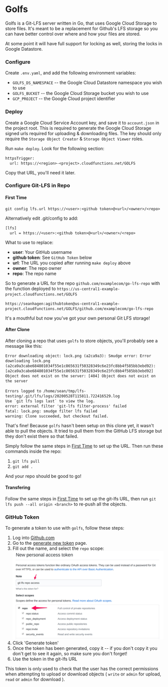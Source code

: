 Golfs
=====

Golfs is a Git-LFS server written in Go, that uses Google Cloud Storage to store
files. It's meant to be a replacement for Github's LFS storage so you can have
better control over where and how your files are stored. 

At some point it will have full support for locking as well, storing the locks
in Google Datastore. 

### Configure

Create `.env.yaml`, and add the following environment variables:
 
* `GOLFS_DS_NAMESPACE` -- the Google Cloud Datastore namespace you wish to use
* `GOLFS_BUCKET` -- the Google Cloud Storage bucket you wish to use
* `GCP_PROJECT` -- the Google Cloud project identifier

### Deploy

Create a Google Cloud Service Account key, and save it to `account.json` in the
project root. This is required to generate the Google Cloud Storage signed urls
required for uploading & downloading files. The key should only require the
`Storage Object Creator` & `Storage Object Viewer` roles.

Run `make deploy`. Look for the following section:

```
httpsTrigger:
  url: https://<region>-<project>.cloudfunctions.net/GOLFS
```

Copy that URL, you'll need it later.

### Configure Git-LFS in Repo

#### First Time

```
git config lfs.url https://<user>:<github token>@<url>/<owner>/<repo>
```

Alternatively edit .git/config to add:

```
[lfs]
  url = https://<user>:<github token>@<url>/<owner>/<repo>
```

What to use to replace:
* **user**: Your GitHub username
* **github token**: See `GitHub Token` below
* **url**: The URL you copied after running `make deploy` above
* **owner**: The repo owner
* **repo**: The repo name

So to generate a URL for the repo `github.com/examplecom/go-lfs-repo` with the
function deployed to `https://us-central1-example-project.cloudfunctions.net/GOLFS`

```
https://seanhagen:agithubtoken@us-central1-example-project.cloudfunctions.net/GOLFS/github.com/examplecom/go-lfs-repo
```

It's a mouthful but now you've got your own personal Git LFS storage!

#### After Clone

After cloning a repo that uses `golfs` to store objects, you'll probably see a
message like this:

```
Error downloading object: lock.png (a2ca9a3): Smudge error: Error downloading lock.png (a2ca9a3cabe684801034f55e1c865631f50328349c6e23fc8bb4f585bb3ebd92): [a2ca9a3cabe684801034f55e1c865631f50328349c6e23fc8bb4f585bb3ebd92] Object does not exist on the server: [404] Object does not exist on the server

Errors logged to /home/sean/tmp/lfs-testing/.git/lfs/logs/20200528T115811.722416529.log
Use `git lfs logs last` to view the log.
error: external filter 'git-lfs filter-process' failed
fatal: lock.png: smudge filter lfs failed
warning: Clone succeeded, but checkout failed.
```

That's fine! Because `golfs` hasn't been setup on this clone yet, it wasn't able
to pull the objects. It tried to pull them from the GitHub LFS storage but they
don't exist there so that failed.

Simply follow the same steps in [First Time](#first-time) to set up the
URL. Then run these commands inside the repo:

1. `git lfs pull`
2. `git add .`

And your repo should be good to go!

#### Transfering

Follow the same steps in [First Time](#first-time) to set up the git-lfs URL,
then run `git lfs push --all origin <branch>` to re-push all the objects.

### GitHub Token

To generate a token to use with `golfs`, follow these steps:

1. Log into [Github.com](https://github.com)
2. Go to the [generate new token](https://github.com/settings/tokens/new) page.
3. Fill out the name, and select the `repo` scope: ![Instructions](/imgs/new_token.jpeg)
4. Click 'Generate token'
5. Once the token has been generated, copy it -- if you don't copy it you don't
   get to see it again, so make sure you don't forget!
6. Use the token in the git-lfs URL 

This token is only used to check that the user has the correct permissions when
attempting to upload or download objects ( `write` or `admin` for upload, `read`
or `admin` for download ).
